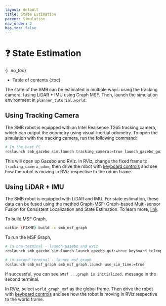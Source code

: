 ```yaml
---
layout: default
title: State Estimation
parent: Simulation
nav_order: 2
has_toc: false
---
```


# ❓ State Estimation
{: .no_toc}

* Table of contents
{:toc}

The state of the SMB can be estimated in multiple ways: using the tracking camera, fusing LiDAR + IMU using Graph MSF. Then, launch the simulation environment in `planner_tutorial.world`:

## Using Tracking Camera

The SMB robot is equipped with an Intel Realsense T265 tracking camera, which can output the odometry using visual-inertial odometry. To open the simulation with the tracking camera, run the following command:

```bash
# In the host PC
roslaunch smb_gazebo sim.launch tracking_camera:=true launch_gazebo_gui:=true keyboard_teleop:=true
```

This will open up Gazebo and RViz. In RViz, change the fixed frame to `tracking_camera_odom`, then drive the robot with [keyboard controls](visualisation.md#teleoperation) and see how the robot is moving in RViz respective to the odom frame.

## Using LiDAR + IMU

The SMB robot is equipped with LiDAR and IMU. For state estimation, these data can be fused using the method Graph-MSF: Graph-based Multi-sensor Fusion for Consistent Localization and State Estimation. To learn more, [link](https://github.com/leggedrobotics/graph_msf/).

To build MSF Graph, 

```bash
catkin (FIXME) build -c smb_msf_graph
```

To run the MSF Graph,

```bash
# in one terminal - launch Gazebo and RViz
roslaunch smb_gazebo sim.launch launch_gazebo_gui:=true keyboard_teleop:=true
```

```bash
# in second terminal - launch msf graph 
roslaunch smb_msf_graph smb_msf_graph.launch use_sim_time:=true
```

If successful, you can see `GMsf ...graph is initialized.` message in the second terminal.

In RViz, select `world_graph_msf` as the global frame. Then drive the robot with [keyboard controls](visualisation.md#teleoperation) and see how the robot is moving in RViz respective to the world frame.
